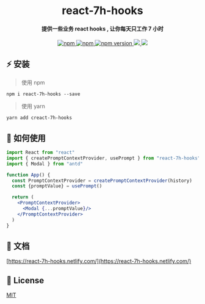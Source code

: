 
<h1 align="center">
react-7h-hooks
</h1>

<h4 align="center">
提供一些业务 react hooks , 让你每天只工作 7 小时
</h4>

<p align="center">
  <a href="https://www.npmjs.com/package/react-7h-hooks" title="npm">
    <img src="https://img.shields.io/npm/dm/react-7h-hooks.svg?style=flat-square" alt="npm">
  </a>
  <a href="https://www.npmjs.com/package/react-7h-hooks" title="npm">
    <img src="https://img.shields.io/npm/l/react-7h-hooks.svg?style=flat-square" alt="npm">
  </a>
   <a href="https://badge.fury.io/js/react--7h-hooks" title="npm">
    <img src="https://img.shields.io/npm/v/react-7h-hooks.svg?style=flat-square" alt="npm version">
  </a>
  <a href="https://codecov.io/gh/lijinke666/react-7h-hooks">
    <img src="https://codecov.io/gh/lijinke666/react-7h-hooks/branch/master/graph/badge.svg" />
  </a>
  <a href="https://app.netlify.com/sites/react-7h-hooks/deploys">
    <img src="https://api.netlify.com/api/v1/badges/216fcb8a-7c65-47f1-a1eb-040dbaeb4548/deploy-status" />
  </a>
</p>

 ## :zap: 安装

> 使用 npm
```
npm i react-7h-hooks --save
```

> 使用 yarn
```
yarn add creact-7h-hooks
```

## :book: 如何使用

```jsx
import React from "react"
import { createPromptContextProvider, usePrompt } from "react-7h-hooks"
import { Modal } from "antd"

function App() {
  const PromptContextProvider = createPromptContextProvider(history)
  const {promptValue} = usePrompt()

  return (
    <PromptContextProvider>
      <Modal {...promptValue}/>
    </PromptContextProvider>
  )
}
```

## :metal: 文档

[https://react-7h-hooks.netlify.com/](https://react-7h-hooks.netlify.com/)

## :page_facing_up: License

[MIT](https://github.com/lijinke666/react-7h-hooks/blob/master/LICENSE)
